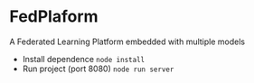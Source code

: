 # FedPlaform
A Federated Learning Platform embedded with multiple models

- Install dependence
`
node install
`
- Run project (port 8080)
`
node run server
`
